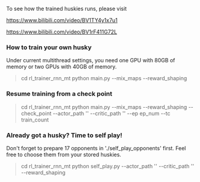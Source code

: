 To see how the trained huskies runs, please visit 

https://www.bilibili.com/video/BV1TY4y1x7u1

https://www.bilibili.com/video/BV1rF411G72L


### How to train your own husky
Under current multithread settings, you need one GPU with 80GB of memory or two GPUs with 40GB of memory.
> cd rl_trainer_rnn_mt
> python main.py --mix_maps --reward_shaping

### Resume training from a check point
> cd rl_trainer_rnn_mt
> python main.py --mix_maps --reward_shaping --check_point --actor_path '' --critic_path '' --ep ep_num --tc train_count

### Already got a husky? Time to self play!
Don't forget to prepare 17 opponents in './self_play_opponents' first. Feel free to choose them from your stored huskies.
> cd rl_trainer_rnn_mt
> python self_play.py --actor_path '' --critic_path '' --reward_shaping
